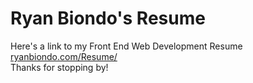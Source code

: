 # Ryan Biondo's Resume
Here's a link to my Front End Web Development Resume </br>
<a href="https://www.ryanbiondo.com/Resume/">ryanbiondo.com/Resume/</a></br>
Thanks for stopping by!
